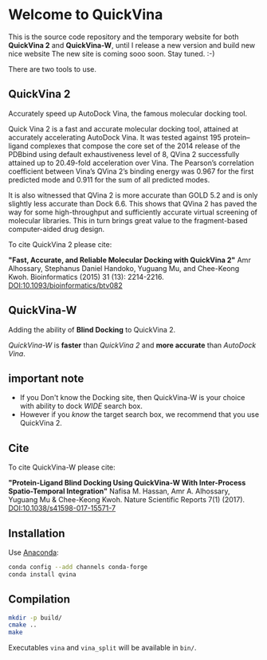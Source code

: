 # Welcome to QuickVina

This is the source code repository and the temporary website for both **QuickVina 2** and **QuickVina-W**, until I release a new version and build new nice website
The new site is coming sooo soon. Stay tuned. :-)

There are two tools to use.

## QuickVina 2

Accurately speed up AutoDock Vina, the famous molecular docking tool.

Quick Vina 2 is a fast and accurate molecular docking tool, attained at accurately accelerating AutoDock Vina. It was tested against 195 protein–ligand complexes that compose the core set of the 2014 release of the PDBbind using default exhaustiveness level of 8, QVina 2 successfully attained up to 20.49-fold acceleration over Vina. The Pearson’s correlation coefficient between Vina’s QVina 2’s binding energy was 0.967 for the first predicted mode and 0.911 for the sum of all predicted modes.

It is also witnessed that QVina 2 is more accurate than GOLD 5.2 and is only slightly less accurate than Dock 6.6. This shows that QVina 2 has paved the way for some high-throughput and sufficiently accurate virtual screening of molecular libraries. This in turn brings great value to the fragment-based computer-aided drug design.

To cite QuickVina 2 please cite:

__"Fast, Accurate, and Reliable Molecular Docking with QuickVina 2"__
Amr Alhossary, Stephanus Daniel Handoko, Yuguang Mu, and Chee-Keong Kwoh. Bioinformatics (2015) 31 (13): 2214-2216. [DOI:10.1093/bioinformatics/btv082](https://doi.org/10.1093/bioinformatics/btv082)

## QuickVina-W

Adding the ability of __Blind Docking__ to QuickVina 2.

_QuickVina-W_ is __faster__ than _QuickVina 2_ and __more accurate__ than _AutoDock Vina_.

## important note

* If you Don't know the Docking site, then QuickVina-W is your choice with ability to dock _WIDE_ search box.
* However if you _know_ the target search box, we recommend that you use QuickVina 2.

## Cite

To cite QuickVina-W please cite:

__"Protein-Ligand Blind Docking Using QuickVina-W With Inter-Process Spatio-Temporal Integration"__
Nafisa M. Hassan, Amr A. Alhossary, Yuguang Mu & Chee-Keong Kwoh. Nature Scientific Reports 7(1) (2017). [DOI:10.1038/s41598-017-15571-7](http://dx.doi.org/10.1038/s41598-017-15571-7)

## Installation

Use [Anaconda](https://www.anaconda.com/distribution/):

```bash
conda config --add channels conda-forge
conda install qvina
```

## Compilation

```bash
mkdir -p build/
cmake ..
make
```

Executables `vina` and `vina_split` will be available in `bin/`.
